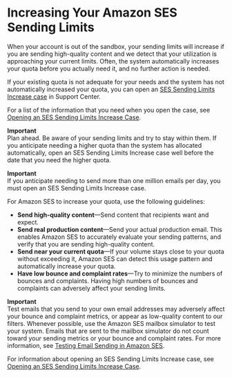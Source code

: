 # Increasing Your Amazon SES Sending Limits<a name="increase-sending-limits"></a>

When your account is out of the sandbox, your sending limits will increase if you are sending high\-quality content and we detect that your utilization is approaching your current limits\. Often, the system automatically increases your quota before you actually need it, and no further action is needed\.

If your existing quota is not adequate for your needs and the system has not automatically increased your quota, you can open an [SES Sending Limits Increase case](https://aws.amazon.com/ses/extendedaccessrequest/) in Support Center\. 

For a list of the information that you need when you open the case, see [Opening an SES Sending Limits Increase Case](submit-extended-access-request.md)\.

**Important**  
Plan ahead\. Be aware of your sending limits and try to stay within them\. If you anticipate needing a higher quota than the system has allocated automatically, open an SES Sending Limits Increase case well before the date that you need the higher quota\.

**Important**  
If you anticipate needing to send more than one million emails per day, you must open an SES Sending Limits Increase case\.

For Amazon SES to increase your quota, use the following guidelines:
+ **Send high\-quality content**—Send content that recipients want and expect\. 
+ **Send real production content**—Send your actual production email\. This enables Amazon SES to accurately evaluate your sending patterns, and verify that you are sending high\-quality content\.
+ **Send near your current quota**—If your volume stays close to your quota without exceeding it, Amazon SES can detect this usage pattern and automatically increase your quota\.
+ **Have low bounce and complaint rates**—Try to minimize the numbers of bounces and complaints\. Having high numbers of bounces and complaints can adversely affect your sending limits\.

**Important**  
Test emails that you send to your own email addresses may adversely affect your bounce and complaint metrics, or appear as low\-quality content to our filters\. Whenever possible, use the Amazon SES mailbox simulator to test your system\. Emails that are sent to the mailbox simulator do not count toward your sending metrics or your bounce and complaint rates\. For more information, see [Testing Email Sending in Amazon SES](mailbox-simulator.md)\. 

For information about opening an SES Sending Limits Increase case, see [Opening an SES Sending Limits Increase Case](submit-extended-access-request.md)\.